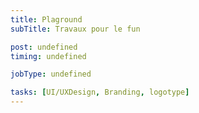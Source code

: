 ```yaml
---
title: Plaground
subTitle: Travaux pour le fun

post: undefined
timing: undefined

jobType: undefined

tasks: [UI/UXDesign, Branding, logotype]
---
```

